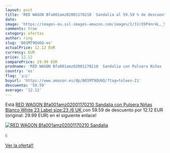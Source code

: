 ```yaml
---
layout: post
title: 'RED WAGON Bfa001amz02001170210  Sandalia al 59.59 % de descuento'
date: 
image: 'https://images-eu.ssl-images-amazon.com/images/I/31rX5P4nr4L._SL200_.jpg'
comments: true
category: ofertas
author: ring
slug: 'B01MT9QU6Q-es'
actualPrice: 12.12 EUR
currency: EUR
price: 12.12
comparePrice: 29.99 EUR
prodname: 'RED WAGON Bfa001amz02001170210  Sandalia con Pulsera Niñas  Blanco  White   23  Label size:23 /6 UK  '
country: 'es'
flag: '🇪🇸'
buyurl: 'https://www.amazon.es/dp/B01MT9QU6Q/?tag=tolees-21'
descuento: '59.59'
average: '12.12'
---
```


Está [RED WAGON Bfa001amz02001170210  Sandalia con Pulsera Niñas  Blanco  White   23  Label size:23 /6 UK  ](https://www.amazon.es/dp/B01MT9QU6Q/?tag=tolees-21) con 59.59 de descuento por 12.12 EUR (original: 29.99 EUR) en el siguiente enlace!

[![RED WAGON Bfa001amz02001170210  Sandalia](https://images-eu.ssl-images-amazon.com/images/I/31rX5P4nr4L._SL200_.jpg)](https://www.amazon.es/dp/B01MT9QU6Q/?tag=tolees-21)

ℹ️:


[Ver la oferta!!](https://www.amazon.es/dp/B01MT9QU6Q/?tag=tolees-21)
